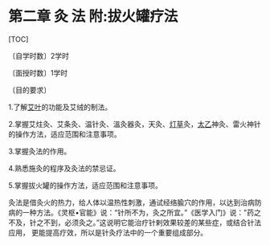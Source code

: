 # 第二章   灸 法    附:拔火罐疗法

[TOC]

〔自学时数〕2学时	

〔面授时数〕1学时 

〔目的要求〕

1.了解[艾叶](https://www.gmzyjc.com/read/bc/bc13-0.0.15.0.0.md)的功能及艾绒的制法。

2.掌握艾炷灸、艾条灸、温针灸、溫灸器灸，天灸、[灯草](https://www.gmzyjc.com/read/bc/bc05-0.0.21.0.0.md)灸，[太乙](https://www.gmzyjc.com/read/zjs/zjs3.1.1-3-0.1.3.3.23.md)神灸、雷火神针的操作方法，适应范围和注意事项。

3.掌握灸法的作用。

4.熟悉施灸的程序及灸法的禁忌证。

5.掌握拔火罐的操作方法，适应范围和注意事项。

灸法是借灸火的热力，给人体以温热性刺激，通试经络腧穴的作用，以达到治病防病的一种方法。《灵枢•官能》说：“针所不为，灸之所宜。”《医学入门》说："药之不及，针之不到，必须灸之。”这说明它能治疗针剌效果较差的某些症，或结合针法应用， 更能提高疗效，所以是针灸疗法中的一个重要组成部分。
